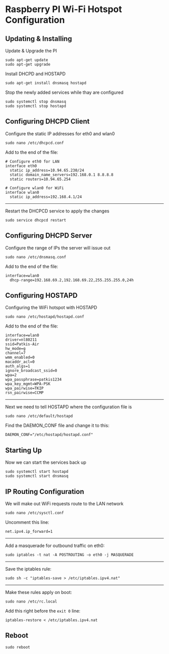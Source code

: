# Raspberry PI Wi-Fi Hotspot Configuration

## Updating & Installing

Update & Upgrade the PI

```
sudo apt-get update
sudo apt-get upgrade
```

Install DHCPD and HOSTAPD

```
sudo apt-get install dnsmasq hostapd
```

Stop the newly added services while thay are configured

```
sudo systemctl stop dnsmasq   
sudo systemctl stop hostapd
````

## Configuring DHCPD Client

Configure the static IP addresses for eth0 and wlan0

```
sudo nano /etc/dhcpcd.conf
```

Add to the end of the file:

```
# Configure eth0 for LAN
interface eth0
  static ip_address=10.94.65.230/24
  static domain_name_servers=192.168.0.1 8.8.8.8
  static routers=10.94.65.254

# Configure wlan0 for WiFi
interface wlan0
  static ip_address=192.168.4.1/24
```

---

Restart the DHCPCD service to apply the changes

```
sudo service dhcpcd restart
```

## Configuring DHCPD Server

Configure the range of IPs the server will issue out

```
sudo nano /etc/dnsmasq.conf
```

Add to the end of the file:

```
interface=wlan0
  dhcp-range=192.168.69.2,192.168.69.22,255.255.255.0,24h
```

## Configuring HOSTAPD

Configuring the WiFi hotspot with HOSTAPD

```
sudo nano /etc/hostapd/hostapd.conf
```

Add to the end of the file:

```
interface=wlan0
driver=nl80211
ssid=Patkis-Air
hw_mode=g
channel=7
wmm_enabled=0
macaddr_acl=0
auth_algs=1
ignore_broadcast_ssid=0
wpa=2
wpa_passphrase=patkis1234
wpa_key_mgmt=WPA-PSK
wpa_pairwise=TKIP
rsn_pairwise=CCMP
```

---

Next we need to tell HOSTAPD where the configuration file is

```
sudo nano /etc/default/hostapd
```

Find the DAEMON_CONF file and change it to this:

```
DAEMON_CONF="/etc/hostapd/hostapd.conf"
```

## Starting Up

Now we can start the services back up

```
sudo systemctl start hostapd
sudo systemctl start dnsmasq
```

## IP Routing Configuration

We will make out WiFi requests route to the LAN network

```
sudo nano /etc/sysctl.conf
```

Uncomment this line:

```
net.ipv4.ip_forward=1
```

---

Add a masquerade for outbound traffic on eth0:

```
sudo iptables -t nat -A POSTROUTING -o eth0 -j MASQUERADE
```

---

Save the iptables rule:

```
sudo sh -c "iptables-save > /etc/iptables.ipv4.nat"
```

---

Make these rules apply on boot:

```
sudo nano /etc/rc.local
```

Add this right before the `exit 0` line:

```
iptables-restore < /etc/iptables.ipv4.nat
```

## Reboot

```
sudo reboot
```
